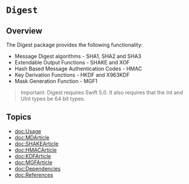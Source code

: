 # ``Digest``

## Overview

The Digest package provides the following functionality:

* Message Digest algorithms - SHA1, SHA2 and SHA3
* Extendable Output Functions - SHAKE and XOF
* Hash Based Message Authentication Codes - HMAC
* Key Derivation Functions - HKDF and X963KDF
* Mask Generation Function - MGF1

> Important:
Digest requires Swift 5.0. It also requires that the Int and UInt types be 64 bit types.

## Topics

- <doc:Usage>
- <doc:MDArticle>
- <doc:SHAKEArticle>
- <doc:HMACArticle>
- <doc:KDFArticle>
- <doc:MGFArticle>
- <doc:Dependencies>
- <doc:References>
